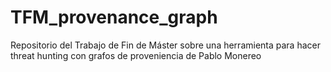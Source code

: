 # TFM_provenance_graph
Repositorio del Trabajo de Fin de Máster sobre una herramienta para hacer threat hunting con grafos de proveniencia de Pablo Monereo
